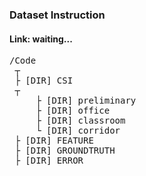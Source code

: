 ### Dataset Instruction

#### Link: waiting...
<pre>/Code
 ┬  
 ├ [DIR] CSI  
 ┬    
     ├ [DIR] preliminary  
     ├ [DIR] office  
     ├ [DIR] classroom  
     └ [DIR] corridor  
 ├ [DIR] FEATURE
 ├ [DIR] GROUNDTRUTH
 ├ [DIR] ERROR
</pre>
